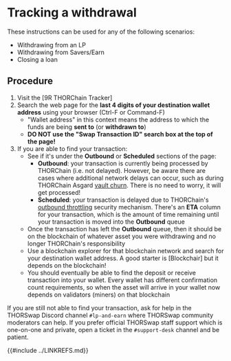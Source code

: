 # Tracking a withdrawal

These instructions can be used for any of the following scenarios:

- Withdrawing from an LP
- Withdrawing from Savers/Earn
- Closing a loan

## Procedure

1. Visit the [9R THORChain Tracker]
1. Search the web page for the **last 4 digits of your destination wallet address** using your browser (Ctrl-F or Command-F)
   - "Wallet address" in this context means the address to which the funds are being **sent to** (or **withdrawn to**)
   - **DO NOT use the "Swap Transaction ID" search box at the top of the page!**
1. If you are able to find your transaction:
   - See if it's under the **Outbound** or **Scheduled** sections of the page:
     - **Outbound**: your transaction is currently being processed by THORChain (i.e. not delayed).  However, be aware there are cases where additional network delays can occur, such as during THORChain Asgard [vault churn][1]. There is no need to worry, it will get processed!
     - **Scheduled**: your transaction is delayed due to THORChain's [outbound throttling](delays.md) security mechanism.  There's an **ETA** column for your transaction, which is the amount of time remaining until your transaction is moved into the **Outbound** queue
   - Once the transaction has left the **Outbound** queue, then it should be on the blockchain of whatever asset you were withdrawing and no longer THORChain's responsibility
   - Use a blockchain explorer for that blockchain network and search for your destination wallet address.  A good starter is [Blockchair] but it depends on the blockchain!
   - You should eventually be able to find the deposit or receive transaction into your wallet.  Every wallet has different confirmation count requirements, so when the asset will arrive in your wallet now depends on validators (miners) on that blockchain

If you are still not able to find your transaction, ask for help in the THORSwap Discord channel `#lp-and-earn` where THORSwap community moderators can help.  If you prefer official THORSwap staff support which is one-on-one and private, open a ticket in the `#support-desk` channel and be patient.

[1]: https://docs.thorchain.org/thornodes/overview#churning
{{#include ../LINKREFS.md}}
